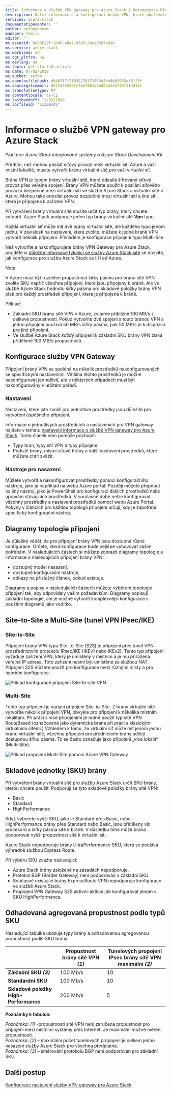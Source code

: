 ```yaml
---
title: Informace o službě VPN gateway pro Azure Stack | Dokumentace Microsoftu
description: Další informace o a konfiguraci brány VPN, které používáte pro Azure Stack.
services: azure-stack
documentationcenter: ''
author: sethmanheim
manager: femila
editor: ''
ms.assetid: 0e30522f-20d6-4da7-87d3-28ca3567a890
ms.service: azure-stack
ms.workload: na
ms.tgt_pltfrm: na
ms.devlang: na
ms.topic: get-started-article
ms.date: 07/02/2018
ms.author: sethm
ms.openlocfilehash: d94b7f7f2f032278f71053e5de8bb2935af01f3f
ms.sourcegitcommit: d372d75558fc7be78b1a4b42b4245f40f213018c
ms.translationtype: MT
ms.contentlocale: cs-CZ
ms.lasthandoff: 11/09/2018
ms.locfileid: "51300145"
---
```

# <a name="about-vpn-gateway-for-azure-stack"></a>Informace o službě VPN gateway pro Azure Stack

*Platí pro: Azure Stack integrované systémy a Azure Stack Development Kit*

Předtím, než mohou posílat síťový provoz mezi virtuální sítí Azure a vaší místní lokalitě, musíte vytvořit bránu virtuální sítě pro vaši virtuální síť.

Brána VPN je typem brány virtuální sítě, která odesílá šifrovaný síťový provoz přes veřejné spojení. Brány VPN můžete použít k posílání síťového provozu bezpečně mezi virtuální sítí ve službě Azure Stack a virtuální sítě v Azure. Mohou také odesílat provoz bezpečně mezi virtuální sítí a jiné síti, která je připojena k zařízení VPN.

Při vytváření brány virtuální sítě musíte určit typ brány, který chcete vytvořit. Azure Stack podporuje jeden typ brány virtuální sítě **Vpn** typu.

Každá virtuální síť může mít dvě brány virtuální sítě, ale každého typu jenom jednu. V závislosti na nastavení, které zvolíte, můžete k jedné bráně VPN vytvořit několik připojení. Příkladem je konfigurace připojení typu Multi-Site.

Než vytvoříte a nakonfigurujete brány VPN Gateway pro Azure Stack, projděte si [důležité informace týkající se služby Azure Stack sítě](user/azure-stack-network-differences.md) se dozvíte, jak konfigurace pro službu Azure Stack se liší od Azure.

>[!NOTE]
>V Azure musí být rozdělen propustnost šířky pásma pro bránu sítě VPN zvolíte SKU napříč všechna připojení, které jsou připojeny k bráně. Ale ve službě Azure Stack hodnotu šířky pásma pro skladové položky brány VPN platí pro každý prostředek připojení, která je připojená k bráně.
>
> Příklad:
> * Základní SKU brány sítě VPN v Azure, zvládne přibližně 100 MB/s z celkové propustnosti. Pokud vytvoříte dvě spojení s touto bránou VPN a jedno připojení používá 50 MB/s šířky pásma, pak 50 MB/s je k dispozici pro jiné připojení.
> * Ve službě Azure Stack *každý* připojení k základní SKU brány VPN získá přidělené 100 MB/s propustnosti.

## <a name="configuring-a-vpn-gateway"></a>Konfigurace služby VPN Gateway

Připojení brány VPN se spoléhá na několik prostředků nakonfigurovaných se specifickými nastaveními. Většina těchto prostředků je možné nakonfigurovat jednotlivě, ale v některých případech musí být nakonfigurovány v určitém pořadí.

### <a name="settings"></a>Nastavení

Nastavení, které jste zvolili pro jednotlivé prostředky jsou důležité pro vytvoření úspěšného připojení.

Informace o jednotlivých prostředcích a nastaveních pro VPN gateway najdete v tématu [nastavení informace o službě VPN gateway pro Azure Stack](azure-stack-vpn-gateway-settings.md). Tento článek vám pomůže pochopit:

* Typy bran, typy sítí VPN a typy připojení.
* Podsítě brány, místní síťové brány a další nastavení prostředků, které můžete chtít zvážit.

### <a name="deployment-tools"></a>Nástroje pro nasazení

Můžete vytvořit a nakonfigurovat prostředky pomocí konfiguračního nástroje, jako je například na webu Azure portal. Později můžete přepnout na jiný nástroj, jako je PowerShell pro konfiguraci dalších prostředků nebo úpravám stávajících prostředků. V současné době nelze konfigurovat všechny prostředky a nastavení prostředků pomocí webu Azure Portal. Pokyny v článcích pro každou topologii připojení určují, kdy je zapotřebí specifický konfigurační nástroj.

## <a name="connection-topology-diagrams"></a>Diagramy topologie připojení

Je důležité vědět, že pro připojení brány VPN jsou dostupné různé konfigurace. Určete, která konfigurace bude nejlépe vyhovovat vašim potřebám. V následujících částech si můžete zobrazit diagramy topologie a informace o následujících připojení brány VPN:

* dostupný model nasazení,
* dostupné konfigurační nástroje,
* odkazy na příslušný článek, pokud existuje.

Diagramy a popisy v následujících částech můžete výběrem topologie připojení tak, aby odpovídaly vašim požadavkům. Diagramy popisují základní topologie, ale je možné vytvořit komplexnější konfigurace s použitím diagramů jako vodítko.

## <a name="site-to-site-and-multi-site-ipsecike-vpn-tunnel"></a>Site-to-Site a Multi-Site (tunel VPN IPsec/IKE)

### <a name="site-to-site"></a>Site-to-Site

Připojení brány VPN typu Site-to-Site (S2S) je připojení přes tunel VPN prostřednictvím protokolu IPsec/IKE (IKEv1 nebo IKEv2). Tento typ připojení vyžaduje zařízení VPN, který je umístěný v místním a je mu přiřazená veřejná IP adresa. Toto zařízení nesmí být umístěné za službou NAT. Připojení S2S můžete použít pro konfigurace mezi různými místy a pro hybridní konfigurace.

![Příklad konfigurace připojení Site-to-site VPN](media/azure-stack-vpn-gateway-about-vpn-gateways/vpngateway-site-to-site-connection-diagram.png)

### <a name="multi-site"></a>Multi-Site

Tento typ připojení je variací připojení Site-to-Site. Z brány virtuální sítě vytvoříte několik připojení VPN, obvykle pro připojení k několika místním lokalitám. Při práci s více připojeními je nutné použít typ sítě VPN RouteBased (označované jako dynamická brána při práci s klasickými virtuálními sítěmi.) Vzhledem k tomu, že virtuální síť může mít jenom jednu bránu virtuální sítě, všechna připojení prostřednictvím brány sdílejí dostupnou šířku pásma. To se často označuje jako připojení „více lokalit“ (Multi-Site).

![Příklad propojení Multi-Site pomocí Azure VPN Gateway](media/azure-stack-vpn-gateway-about-vpn-gateways/vpngateway-multisite-connection-diagram.png)

## <a name="gateway-skus"></a>Skladové jednotky (SKU) brány

Při vytváření brány virtuální sítě pro službu Azure Stack určit SKU brány, kterou chcete použít. Podporují se tyto skladové položky brány sítě VPN:

* Basic
* Standard
* HighPerformance

Když vyberete vyšší SKU, jako je Standard přes Basic, nebo HighPerformance brány přes Standard nebo Basic, jsou přiděleny víc procesorů a šířky pásma sítě k bráně. V důsledku toho může brána podporovat vyšší propustnost sítě k virtuální síti.

Azure Stack nepodporuje brány UltraPerformance SKU, která se používá výhradně službou Express Route.

Při výběru SKU zvažte následující:

* Azure Stack brány založené na zásadách nepodporuje.
* Protokol BGP (Border Gateway) není podporován v základní SKU.
* Současně existující brány ExpressRoute VPN nepodporuje konfigurace ve službě Azure Stack.
* Propojení VPN Gateway S2S aktivní-aktivní jde konfigurovat jenom v SKU HighPerformance.

## <a name="estimated-aggregate-throughput-by-sku"></a>Odhadovaná agregovaná propustnost podle typů SKU

Následující tabulka ukazuje typy brány a odhadovanou agregovanou propustnost podle SKU brány.

|   | Propustnost brány sítě VPN *(1)* | Tunelových propojení IPsec brány sítě VPN maximální *(2)* |
|-------|-------|-------|
|**Základní SKU** ***(3)***    | 100 Mb/s  | 10    |
|**Standardní SKU**       | 100 Mb/s  | 10    |
|**Skladové položky High-Performance** | 200 Mb/s    | 5 |

**Poznámky k tabulce:**

*Poznámka: (1)* -propustnosti sítě VPN není zaručena propustnost pro připojení mezi místními systémy přes Internet. Je maximální možné měření propustnosti.  
*Poznámka: [2]* – maximální počet tunelových propojení je celkem jedno nasazení služby Azure Stack pro všechna předplatná.  
*Poznámka: [3]* – směrování protokolu BGP není podporován pro základní SKU.

## <a name="next-steps"></a>Další postup

[Konfigurace nastavení služby VPN gateway pro Azure Stack](azure-stack-vpn-gateway-settings.md)
